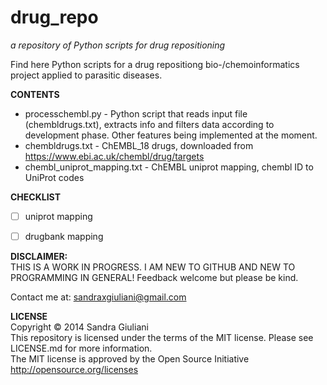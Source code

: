 # drug_repo #
_a repository of Python scripts for drug repositioning_


Find here Python scripts for a drug repositiong bio-/chemoinformatics project
applied to parasitic diseases.

**CONTENTS**
* processchembl.py - Python script that reads input file (chembldrugs.txt), extracts info and filters data according to development phase. Other features being implemented at the moment.
* chembldrugs.txt - ChEMBL_18 drugs, downloaded from https://www.ebi.ac.uk/chembl/drug/targets
* chembl\_uniprot\_mapping.txt - ChEMBL uniprot mapping, chembl ID to UniProt codes

**CHECKLIST**
- [ ] uniprot mapping
- [ ] drugbank mapping


**DISCLAIMER:**  
THIS IS A WORK IN PROGRESS. I AM NEW TO GITHUB AND NEW TO PROGRAMMING IN GENERAL! Feedback welcome but please be kind.

Contact me at: sandraxgiuliani@gmail.com

**LICENSE**  
Copyright &copy; 2014 Sandra Giuliani  
This repository is licensed under the terms of the MIT license. Please see LICENSE.md for more information.  
The MIT license is approved by the Open Source Initiative http://opensource.org/licenses


